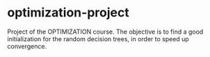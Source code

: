 # optimization-project
Project of the OPTIMIZATION course. The objective is to find a good initialization for the random decision trees, in order to speed up convergence.
